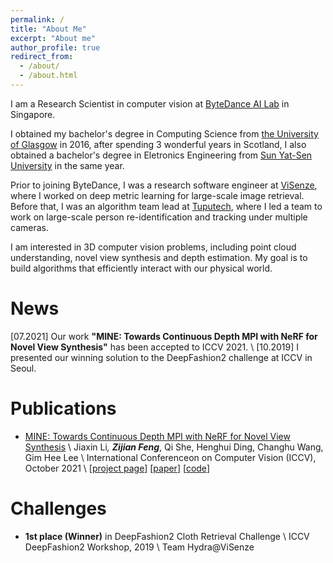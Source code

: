 ```yaml
---
permalink: /
title: "About Me"
excerpt: "About me"
author_profile: true
redirect_from: 
  - /about/
  - /about.html
---
```


I am a Research Scientist in computer vision at [ByteDance AI Lab](https://ailab.bytedance.com/) in Singapore.

I obtained my bachelor's degree in Computing Science from [the University of Glasgow](https://gla.ac.uk) in 2016, after spending 3 wonderful years in Scotland, I also obtained a bachelor's degree in Eletronics Engineering from [Sun Yat-Sen University](https://www.sysu.edu.cn) in the same year. 

Prior to joining ByteDance, I was a research software engineer at [ViSenze](https://www.visenze.com/), where I worked on deep metric learning for large-scale image retrieval. Before that, I was an algorithm team lead at [Tuputech](https://www.tuputech.com/home), where I led a team to work on large-scale person re-identification and tracking under multiple cameras.

I am interested in 3D computer vision problems, including point cloud understanding, novel view synthesis and depth estimation. My goal is to build algorithms that efficiently interact with our physical world.

# News

[07.2021] Our work **"MINE: Towards Continuous Depth MPI with NeRF for Novel View Synthesis"** has been accepted to ICCV 2021. \\
[10.2019] I presented our winning solution to the DeepFashion2 challenge at ICCV in Seoul.

# Publications

- [MINE: Towards Continuous Depth MPI with NeRF for Novel View Synthesis](https://arxiv.org/abs/2103.14910) \\
Jiaxin Li<sup>*</sup>, **Zijian Feng**<sup>*</sup>, Qi She, Henghui Ding, Changhu Wang, Gim Hee Lee \\
International Conferenceon on Computer Vision (ICCV), October 2021 \\
\[[project page](projects/mine)\] \[[paper](https://arxiv.org/pdf/2103.14910)\] \[[code](https://github.com/vincentfung13/MINE)\]


# Challenges 

- **1st place (Winner)** in DeepFashion2 Cloth Retrieval Challenge \\
ICCV DeepFashion2 Workshop, 2019 \\
Team Hydra@ViSenze
